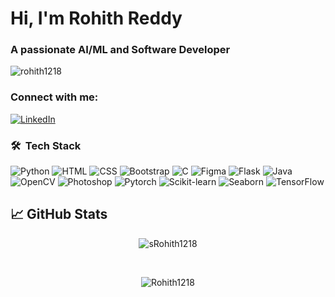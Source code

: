 <h1>Hi,  I'm Rohith Reddy</h1>
<h3>A passionate AI/ML and Software Developer</h3>

<p> <img src="https://komarev.com/ghpvc/?username=rohith1218&label=Profile%20views&color=0e75b6&style=flat" alt="rohith1218" /> </p>

<h3>Connect with me:</h3>
<p>
  <a href="https://www.linkedin.com/in/rohithreddy1218/" target="_blank" rel="noreferrer">
    <img src="https://img.shields.io/badge/LinkedIn-0077B5?style=for-the-badge&logo=linkedin&logoColor=white" alt="LinkedIn" />
  </a>
  <!-- Add your social media links here -->
</p>

### 🛠 &nbsp;Tech Stack
![Python](https://img.shields.io/badge/-Python-05122A?style=flat&logo=Python)
![HTML](https://img.shields.io/badge/-HTML-05122A?style=flat&logo=HTML5)
![CSS](https://img.shields.io/badge/-CSS-05122A?style=flat&logo=CSS3&logoColor=1572B6)
![Bootstrap](https://img.shields.io/badge/-Bootstrap-05122A?style=flat&logo=bootstrap&logoColor=563D7C)
![C](https://img.shields.io/badge/-C-05122A?style=flat&logo=C)
![Figma](https://img.shields.io/badge/-Figma-05122A?style=flat&logo=Figma)
![Flask](https://img.shields.io/badge/-Flask-05122A?style=flat&logo=Flask)
![Java](https://img.shields.io/badge/-Java-05122A?style=flat&logo=Java)
![OpenCV](https://img.shields.io/badge/-OpenCV-05122A?style=flat&logo=OpenCV)
![Photoshop](https://img.shields.io/badge/-Photoshop-05122A?style=flat&logo=Adobe-Photoshop)
![Pytorch](https://img.shields.io/badge/-Pytorch-05122A?style=flat&logo=Pytorch)
![Scikit-learn](https://img.shields.io/badge/-Scikit--learn-05122A?style=flat&logo=scikit-learn)
![Seaborn](https://img.shields.io/badge/-Seaborn-05122A?style=flat&logo=Seaborn)
![TensorFlow](https://img.shields.io/badge/-TensorFlow-05122A?style=flat&logo=TensorFlow)


## &#x1f4c8; GitHub Stats
<p align="center"><img align="center" src="https://github-readme-stats.vercel.app/api/top-langs?username=Rohith1218&show_icons=true&locale=en&layout=compact&theme=midnight-purple" alt="sRohith1218" /></p>
<br>
 <p align = "center"><img align="center" src="https://github-readme-streak-stats.herokuapp.com/?user=Rohith1218&theme=midnight-purple" alt="Rohith1218" /></p>

